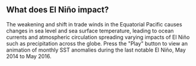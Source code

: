 ## What does El Niño impact?
The weakening and shift in trade winds in the Equatorial Pacific causes changes in sea level and sea surface temperature, leading to ocean currents and atmospheric circulation spreading varying impacts of El Niño such as precipitation across the globe. Press the "Play" button to view an animation of monthly SST anomalies during the last notable El Niño, May 2014 to May 2016.
